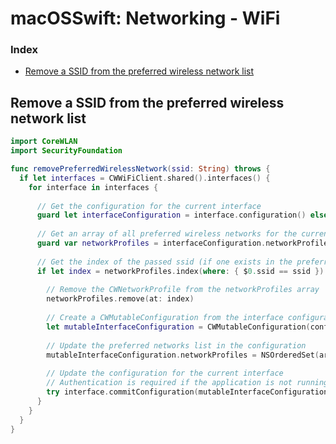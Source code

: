 # macOSSwift: Networking - WiFi

### Index

* [Remove a SSID from the preferred wireless network list](https://github.com/erikberglund/macOSSwift/blob/master/macOSSwift_Networking-WiFi.md#remove-a-ssid-from-the-preferred-wireless-network-list)

## Remove a SSID from the preferred wireless network list

```swift
import CoreWLAN
import SecurityFoundation

func removePreferredWirelessNetwork(ssid: String) throws {
  if let interfaces = CWWiFiClient.shared().interfaces() {
    for interface in interfaces {
      
      // Get the configuration for the current interface
      guard let interfaceConfiguration = interface.configuration() else { continue }
      
      // Get an array of all preferred wireless networks for the current interface
      guard var networkProfiles = interfaceConfiguration.networkProfiles.array as? [CWNetworkProfile] else { continue }
      
      // Get the index of the passed ssid (if one exists in the preferred wireless networks array)
      if let index = networkProfiles.index(where: { $0.ssid == ssid }) {
      
        // Remove the CWNetworkProfile from the networkProfiles array
        networkProfiles.remove(at: index)
        
        // Create a CWMutableConfiguration from the interface configuration
        let mutableInterfaceConfiguration = CWMutableConfiguration(configuration: interfaceConfiguration)
        
        // Update the preferred networks list in the configuration
        mutableInterfaceConfiguration.networkProfiles = NSOrderedSet(array: networkProfiles)
        
        // Update the configuration for the current interface
        // Authentication is required if the application is not running as root
        try interface.commitConfiguration(mutableInterfaceConfiguration, authorization: nil)
      }
    }
  }
}
```
